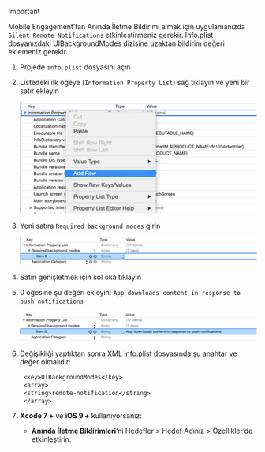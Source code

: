 > [!IMPORTANT]
> Mobile Engagement’tan Anında İletme Bildirimi almak için uygulamanızda `Silent Remote Notifications` etkinleştirmeniz gerekir. Info.plist dosyanızdaki UIBackgroundModes dizisine uzaktan bildirim değeri eklemeniz gerekir.
> 
> 

1. Projede `info.plist` dosyasını açın
2. Listedeki ilk öğeye (`Information Property List`) sağ tıklayın ve yeni bir satır ekleyin
   
    ![](./media/mobile-engagement-ios-silent-push/xcode-plist-add-silent-push1.png)
3. Yeni satıra `Required background modes` girin
   
    ![](./media/mobile-engagement-ios-silent-push/xcode-plist-add-silent-push2.png)
4. Satırı genişletmek için sol oka tıklayın
5. 0 öğesine şu değeri ekleyin: `App downloads content in response to push notifications`
   
    ![](./media/mobile-engagement-ios-silent-push/xcode-plist-add-silent-push3.png)
6. Değişikliği yaptıktan sonra XML info.plist dosyasında şu anahtar ve değer olmalıdır:
   
        <key>UIBackgroundModes</key>
        <array>
        <string>remote-notification</string>
        </array>
7. **Xcode 7 +** ve **iOS 9 +** kullanıyorsanız:
   
   * **Anında İletme Bildirimleri**’ni Hedefler > Hedef Adınız > Özellikler’de etkinleştirin.



<!--HONumber=Nov16_HO2-->


